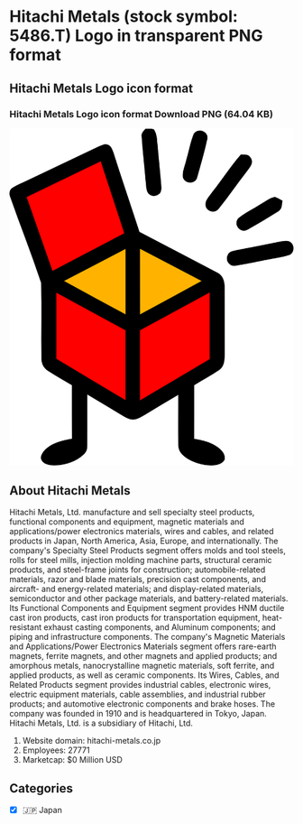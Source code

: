 # Hitachi Metals (stock symbol: 5486.T) Logo in transparent PNG format

## Hitachi Metals Logo icon format

### Hitachi Metals Logo icon format Download PNG (64.04 KB)

![Hitachi Metals Logo icon format Download PNG (64.04 KB)](/img/orig/5486.T-a60db37e.png)

## About Hitachi Metals

Hitachi Metals, Ltd. manufacture and sell specialty steel products, functional components and equipment, magnetic materials and applications/power electronics materials, wires and cables, and related products in Japan, North America, Asia, Europe, and internationally. The company's Specialty Steel Products segment offers molds and tool steels, rolls for steel mills, injection molding machine parts, structural ceramic products, and steel-frame joints for construction; automobile-related materials, razor and blade materials, precision cast components, and aircraft- and energy-related materials; and display-related materials, semiconductor and other package materials, and battery-related materials. Its Functional Components and Equipment segment provides HNM ductile cast iron products, cast iron products for transportation equipment, heat-resistant exhaust casting components, and Aluminum components; and piping and infrastructure components. The company's Magnetic Materials and Applications/Power Electronics Materials segment offers rare-earth magnets, ferrite magnets, and other magnets and applied products; and amorphous metals, nanocrystalline magnetic materials, soft ferrite, and applied products, as well as ceramic components. Its Wires, Cables, and Related Products segment provides industrial cables, electronic wires, electric equipment materials, cable assemblies, and industrial rubber products; and automotive electronic components and brake hoses. The company was founded in 1910 and is headquartered in Tokyo, Japan. Hitachi Metals, Ltd. is a subsidiary of Hitachi, Ltd.

1. Website domain: hitachi-metals.co.jp
2. Employees: 27771
3. Marketcap: $0 Million USD


## Categories
- [x] 🇯🇵 Japan
